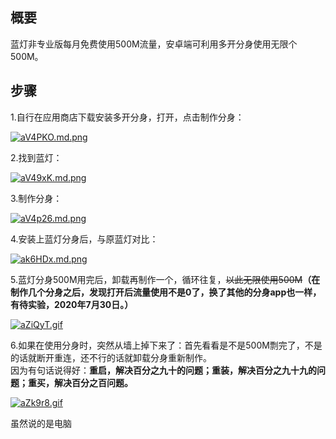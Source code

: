 ## 概要
蓝灯非专业版每月免费使用500M流量，安卓端可利用多开分身使用无限个500M。

## 步骤
1.自行在应用商店下载安装多开分身，打开，点击制作分身：

[![aV4PKO.md.png](https://s1.ax1x.com/2020/07/29/aV4PKO.md.png)](https://imgchr.com/i/aV4PKO)

2.找到蓝灯：

[![aV49xK.md.png](https://s1.ax1x.com/2020/07/29/aV49xK.md.png)](https://imgchr.com/i/aV49xK)

3.制作分身：

[![aV4p26.md.png](https://s1.ax1x.com/2020/07/29/aV4p26.md.png)](https://imgchr.com/i/aV4p26)

4.安装上蓝灯分身后，与原蓝灯对比：

[![ak6HDx.md.png](https://s1.ax1x.com/2020/07/28/ak6HDx.md.png)](https://imgchr.com/i/ak6HDx)

5.蓝灯分身500M用完后，卸载再制作一个，循环往复，~~以此无限使用500M~~**（在制作几个分身之后，发现打开后流量使用不是0了，换了其他的分身app也一样，有待实验，2020年7月30日。）**

[![aZiQyT.gif](https://s1.ax1x.com/2020/07/29/aZiQyT.gif)](https://imgchr.com/i/aZiQyT)

6.如果在使用分身时，突然从墙上掉下来了：首先看看是不是500M剽完了，不是的话就断开重连，还不行的话就卸载分身重新制作。  
因为有句话说得好：**重启，解决百分之九十的问题；重装，解决百分之九十九的问题；重买，解决百分之百问题。**

[![aZk9r8.gif](https://s1.ax1x.com/2020/07/29/aZk9r8.gif)](https://imgchr.com/i/aZk9r8)

虽然说的是电脑
